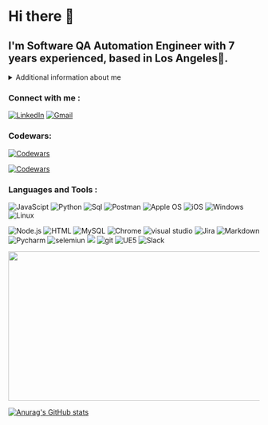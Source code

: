 # Hi there 👋

## I'm Software QA Automation Engineer with 7 years experienced, based in Los Angeles🌇.

<details>
<summary>
Additional information about me
</summary>

* Quality Assurance Professional with more than 7 years in the field, actively seeking a challenging career
opportunity as a Software QA Automation Engineer within the dynamic information technology industry. Eager to
leverage my skills and abilities to drive professional growth while showcasing resourcefulness, innovation, and
adaptability in a challenging environment.

Skills
* Programming languages: Python, JavaScript, Java, HTML5, CSS3, SQL/MySQL, Bash
* Automation Testing Tools: Selenium WebDriver, Selenium IDE, Postman API, BrowserStack, WebdriverIO,
Jasmine, Cucumber
* Source control: Git, GitHub, GitLab, Bitbucket
* Test case management tools: Jira Zephyr, TestLink, TestRail, ALM/Quality Center
* Performance testing tools: GTMetrix, Lighthouse, SpeedLab, JMeter
* Security testing: Mozilla Observatory, Snyk
* Documentation tools: Confluence, MS Office, Google Drive, Swagger
* OS: Windows, MacOS, iOS, Android, Linux
* Other tools: Unreal Engine 5, Blender, Blueprints, Docker, Jenkins, VMware, VirtualBox,
* Cloud Services: AWS (Amazon Web Services)
 
* In my free time, I play Ice Hockey 🏒 and Soccer as well ⚽.	
</details>
   
### Connect with me : 
[![LinkedIn](https://img.shields.io/badge/-LinkedIn-090909?style=for-the-badge&logo=LinkedIn&logoColor=blue)](https://www.linkedin.com/in/n-uladzislau/)
[![Gmail](https://img.shields.io/badge/-Email-090909?style=for-the-badge&logo=Gmail&logoColor=rd)](mailto:uladzislaunovik7@gmail.com)

### Codewars: 
[![Codewars](https://img.shields.io/badge/Codewars-profile-%23FF0000)](https://www.codewars.com/users/novka)

[![Codewars](https://img.shields.io/badge/Codewars-url-%23FF0000)](https://www.codewars.com/users/novka)

### Languages and Tools :
![JavaScipt](https://img.shields.io/badge/-JavaScript-090909?style=for-the-badge&logo=JavaScript&logoColor=yellow)
![Python](https://img.shields.io/badge/-Python-090909?style=for-the-badge&logo=Python&logoColor=blue)
![Sql](https://img.shields.io/badge/-Sql-090909?style=for-the-badge&logo=Sql&logoColor=white)
![Postman](https://img.shields.io/badge/-postman-090909?style=for-the-badge&logo=postman&logoColor=orange)
![Apple OS](https://img.shields.io/badge/mac%20os-000000?style=for-the-badge&logo=apple&logoColor=white)
![iOS](https://img.shields.io/badge/iOS-000000?style=for-the-badge&logo=ios&logoColor=white)
![Windows](https://img.shields.io/badge/Windows_11-090909?style=for-the-badge&logo=windows&logoColor=blue)
![Linux](https://img.shields.io/badge/-Linux-090909?style=for-the-badge&logo=Linux&logoColor=white)

![Node.js](https://img.shields.io/badge/-node.js-090909?style=for-the-badge&logo=node.js&logoColor=Green)
![HTML](https://img.shields.io/badge/-HTML5-090909?style=for-the-badge&logo=HTML5&logoColor=orange)
![MySQL](https://img.shields.io/badge/-Mysql-090909?style=for-the-badge&logo=Mysql&logoColor=orange)
![Chrome](https://img.shields.io/badge/-Chrome_dev-090909?style=for-the-badge&logo=googlechrome&logoColor=darkred)
![visual studio](https://img.shields.io/badge/-Visual_studio-090909?style=for-the-badge&logo=Visualstudio&logoColor=blue)
![Jira](https://img.shields.io/badge/-Jira-090909?style=for-the-badge&logo=jira&logoColor=blue)
![Markdown](https://img.shields.io/badge/-Markdown-090909?style=for-the-badge&logo=Markdown&logoColor=gray)
![Pycharm](https://img.shields.io/badge/-pycharm-090909?style=for-the-badge&logo=pycharm&logoColor=yellow)
![selemiun](https://img.shields.io/badge/-selenium-090909?style=for-the-badge&logo=selenium&logoColor=darkred)
![](https://img.shields.io/badge/-Jira-090909?style=for-the-badge&logo=jira&logoColor=blue)
![git](https://img.shields.io/badge/-git-090909?style=for-the-badge&logo=git&logoColor=blue)
![UE5](https://img.shields.io/badge/-Unreal_engine-090909?style=for-the-badge&logo=unrealengine&logoColor=white)
![Slack](https://img.shields.io/badge/-Slack-090909?style=for-the-badge&logo=slack&logoColor=white)


<img src= https://media.giphy.com/media/ko7twHhomhk8E/giphy.gif width="800" height="300" >



























[![Anurag's GitHub stats](https://github-readme-stats.vercel.app/api?username=N-Uladzislau&theme=gotham&show_icons=true&)](https://github.com/anuraghazra/github-readme-stats)





































<!--
**N-Uladzislau/N-Uladzislau** is a ✨ _special_ ✨ repository because its `README.md` (this file) appears on your GitHub profile.

Here are some ideas to get you started:

- 🔭 I’m currently working on ...
- 🌱 I’m currently learning ...
- 👯 I’m looking to collaborate on ...
- 🤔 I’m looking for help with ...
- 💬 Ask me about ...
- 📫 How to reach me: ...
- 😄 Pronouns: ...
- ⚡ Fun fact: ...
-->
